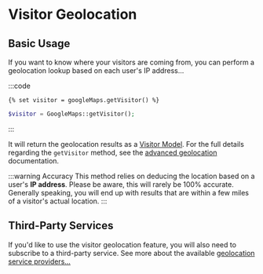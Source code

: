 # Visitor Geolocation

## Basic Usage

If you want to know where your visitors are coming from, you can perform a geolocation lookup based on each user's IP address...

:::code
```twig
{% set visitor = googleMaps.getVisitor() %}
```
```php
$visitor = GoogleMaps::getVisitor();
```
:::

It will return the geolocation results as a [Visitor Model](/models/visitor-model/). For the full details regarding the `getVisitor` method, see the [advanced geolocation](/geolocation/how-to-use/#advanced) documentation.

:::warning Accuracy
This method relies on deducing the location based on a user's **IP address**. Please be aware, this will rarely be 100% accurate. Generally speaking, you will end up with results that are within a few miles of a visitor's actual location.
:::

<!--
A more precise method of visitor geolocation can be done using the HTML 5 geolocation feature. However, this will prompt the user to give your site permission to know their location, and it's possible (and common) for them to decline.
-->

## Third-Party Services

If you'd like to use the visitor geolocation feature, you will also need to subscribe to a third-party service. See more about the available [geolocation service providers...](/geolocation/service-providers/)
